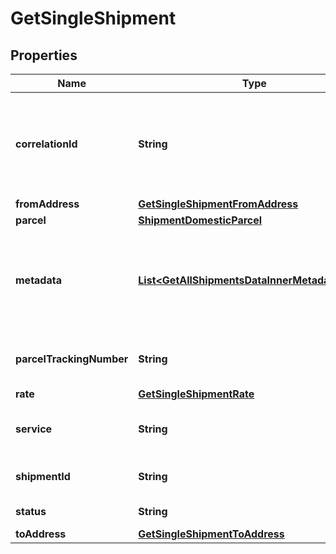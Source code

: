 

# GetSingleShipment


## Properties

| Name | Type | Description | Notes |
|------------ | ------------- | ------------- | -------------|
|**correlationId** | **String** | This is a GUID (globally unique identifier) that&#39;s automatically generated for every request that the webserver receives. |  [optional] |
|**fromAddress** | [**GetSingleShipmentFromAddress**](GetSingleShipmentFromAddress.md) |  |  [optional] |
|**parcel** | [**ShipmentDomesticParcel**](ShipmentDomesticParcel.md) |  |  [optional] |
|**metadata** | [**List&lt;GetAllShipmentsDataInnerMetadataInner&gt;**](GetAllShipmentsDataInnerMetadataInner.md) | Additional metadata that needs to be stored for this shipment can be added here. For now, &#x60;costAccountName&#x60; is supported. |  [optional] |
|**parcelTrackingNumber** | **String** | The Tracking number given to the Parcel for tracking purpose. |  [optional] |
|**rate** | [**GetSingleShipmentRate**](GetSingleShipmentRate.md) |  |  [optional] |
|**service** | **String** | This indicates the carrier based service that is used for shipment. |  [optional] |
|**shipmentId** | **String** | A unique identifier associated with Shipment ID. |  [optional] |
|**status** | **String** | The status of the Shipment. |  [optional] |
|**toAddress** | [**GetSingleShipmentToAddress**](GetSingleShipmentToAddress.md) |  |  [optional] |



